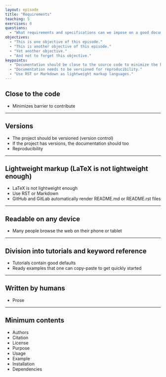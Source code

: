 ```yaml
---
layout: episode
title: "Requirements"
teaching: 5
exercises: 0
questions:
  - "What requirements and specifications can we impose on a good documentation?"
objectives:
  - "This is one objective of this episode."
  - "This is another objective of this episode."
  - "Yet another objective."
  - "And not to forget this objective."
keypoints:
  - "Documentation should be close to the source code to minimize the barrier."
  - "Documentation needs to be versioned for reproducibility."
  - "Use RST or Markdown as lightweight markup languages."
---
```


## Close to the code

- Minimizes barrier to contribute

---

## Versions

- The project should be versioned (version control)
- If the project has versions, the documentation should too
- Reproducibility

---

## Lightweight markup (LaTeX is not lightweight enough)

- LaTeX is not lightweight enough
- Use RST or Markdown
- GitHub and GitLab automatically render README.md or README.rst files

---

## Readable on any device

- Many people browse the web on their phone or tablet

---

## Division into tutorials and keyword reference

- Tutorials contain good defaults
- Ready examples that one can copy-paste to get quickly started

---

## Written by humans

- Prose

---

## Minimum contents

- Authors
- Citation
- License
- Purpose
- Usage
- Example
- Installation
- Dependencies
